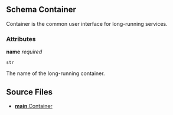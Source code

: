 ## Schema Container

Container is the common user interface for long-running services.

### Attributes

**name** *required*

`str`

The name of the long-running container.


## Source Files

- [__main__.Container](__main__.server.k)
